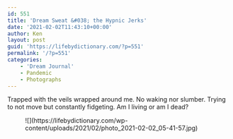 ```yaml
---
id: 551
title: 'Dream Sweat &#038; the Hypnic Jerks'
date: '2021-02-02T11:43:10+00:00'
author: Ken
layout: post
guid: 'https://lifebydictionary.com/?p=551'
permalink: '/?p=551'
categories:
    - 'Dream Journal'
    - Pandemic
    - Photographs
---
```


Trapped with the veils wrapped around me. No waking nor slumber. Trying to not move but constantly fidgeting. Am I living or am I dead?

<figure class="wp-block-image size-large">![](https://lifebydictionary.com/wp-content/uploads/2021/02/photo_2021-02-02_05-41-57.jpg)</figure>